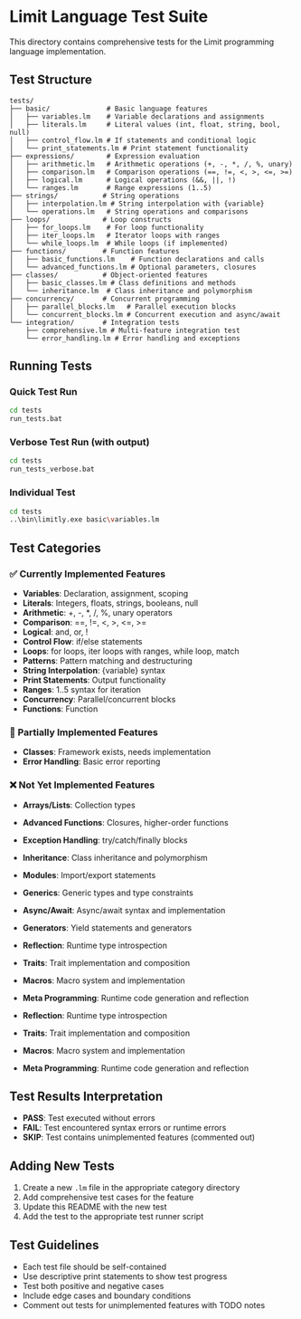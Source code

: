 # Limit Language Test Suite

This directory contains comprehensive tests for the Limit programming language implementation.

## Test Structure

```
tests/
├── basic/              # Basic language features
│   ├── variables.lm    # Variable declarations and assignments
│   ├── literals.lm     # Literal values (int, float, string, bool, null)
│   ├── control_flow.lm # If statements and conditional logic
│   └── print_statements.lm # Print statement functionality
├── expressions/        # Expression evaluation
│   ├── arithmetic.lm   # Arithmetic operations (+, -, *, /, %, unary)
│   ├── comparison.lm   # Comparison operations (==, !=, <, >, <=, >=)
│   ├── logical.lm      # Logical operations (&&, ||, !)
│   └── ranges.lm       # Range expressions (1..5)
├── strings/           # String operations
│   ├── interpolation.lm # String interpolation with {variable}
│   └── operations.lm   # String operations and comparisons
├── loops/             # Loop constructs
│   ├── for_loops.lm    # For loop functionality
│   ├── iter_loops.lm   # Iterator loops with ranges
│   └── while_loops.lm  # While loops (if implemented)
├── functions/         # Function features
│   ├── basic_functions.lm    # Function declarations and calls
│   └── advanced_functions.lm # Optional parameters, closures
├── classes/           # Object-oriented features
│   ├── basic_classes.lm # Class definitions and methods
│   └── inheritance.lm  # Class inheritance and polymorphism
├── concurrency/       # Concurrent programming
│   ├── parallel_blocks.lm   # Parallel execution blocks
│   └── concurrent_blocks.lm # Concurrent execution and async/await
└── integration/       # Integration tests
    ├── comprehensive.lm # Multi-feature integration test
    └── error_handling.lm # Error handling and exceptions
```

## Running Tests

### Quick Test Run
```bash
cd tests
run_tests.bat
```

### Verbose Test Run (with output)
```bash
cd tests
run_tests_verbose.bat
```

### Individual Test
```bash
cd tests
..\bin\limitly.exe basic\variables.lm
```

## Test Categories

### ✅ Currently Implemented Features
- **Variables**: Declaration, assignment, scoping
- **Literals**: Integers, floats, strings, booleans, null
- **Arithmetic**: +, -, *, /, %, unary operators
- **Comparison**: ==, !=, <, >, <=, >=
- **Logical**: and, or, !
- **Control Flow**: if/else statements
- **Loops**: for loops, iter loops with ranges, while loop, match
- **Patterns**: Pattern matching and destructuring
- **String Interpolation**: {variable} syntax
- **Print Statements**: Output functionality
- **Ranges**: 1..5 syntax for iteration
- **Concurrency**: Parallel/concurrent blocks
- **Functions**: Function

### 🚧 Partially Implemented Features
- **Classes**: Framework exists, needs implementation
- **Error Handling**: Basic error reporting

### ❌ Not Yet Implemented Features
- **Arrays/Lists**: Collection types
- **Advanced Functions**: Closures, higher-order functions
- **Exception Handling**: try/catch/finally blocks
- **Inheritance**: Class inheritance and polymorphism
- **Modules**: Import/export statements
- **Generics**: Generic types and type constraints

- **Async/Await**: Async/await syntax and implementation
- **Generators**: Yield statements and generators
- **Reflection**: Runtime type introspection
- **Traits**: Trait implementation and composition
- **Macros**: Macro system and implementation
- **Meta Programming**: Runtime code generation and reflection
- **Reflection**: Runtime type introspection
- **Traits**: Trait implementation and composition
- **Macros**: Macro system and implementation
- **Meta Programming**: Runtime code generation and reflection

## Test Results Interpretation

- **PASS**: Test executed without errors
- **FAIL**: Test encountered syntax errors or runtime errors
- **SKIP**: Test contains unimplemented features (commented out)

## Adding New Tests

1. Create a new `.lm` file in the appropriate category directory
2. Add comprehensive test cases for the feature
3. Update this README with the new test
4. Add the test to the appropriate test runner script

## Test Guidelines

- Each test file should be self-contained
- Use descriptive print statements to show test progress
- Test both positive and negative cases
- Include edge cases and boundary conditions
- Comment out tests for unimplemented features with TODO notes